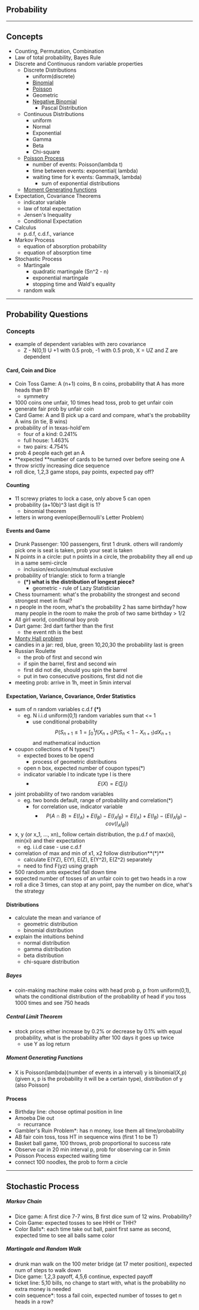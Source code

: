 ## Probability

---

## Concepts

* Counting, Permutation, Combination
* Law of total probability, Bayes Rule
* Discrete and Continuous random variable properties
  * Discrete Distributions
    * uniform\(discrete\)
    * [Binomial](https://en.wikipedia.org/wiki/Binomial_distribution)
    * [Poisson](https://en.wikipedia.org/wiki/Poisson_distribution)
    * Geometric
    * [Negative Binomial](https://en.wikipedia.org/wiki/Negative_binomial_distribution)
      * Pascal Distribution
  * Continuous Distributions
    * uniform
    * Normal
    * Exponential
    * Gamma
    * Beta
    * Chi-square
  * [Poisson Process](https://en.wikipedia.org/wiki/Poisson_point_process)
    * number of events: Poisson\(lambda t\)
    * time between events: exponential\( lambda\)
    * waiting time for k events: Gamma\(k, lambda\)
      * sum of exponential distributions
  * [Moment Generating functions](https://en.wikipedia.org/wiki/Moment-generating_function)
* Expectation, Covariance Theorems
  * indicator variable
  * law of total expectation
  * Jensen's Inequality
  * Conditional Expectation
* Calculus
  * p.d.f, c.d.f., variance
* Markov Process
  * equation of absorption probability
  * equation of absorption time
* Stochastic Process
  * Martingale
    * quadratic martingale \(Sn^2 - n\)
    * exponential martingale
    * stopping time and Wald's equality 
  * random walk

---

## Probability Questions

### Concepts

* example of dependent variables with zero covariance
  * Z - N\(0,1\) U +1 with 0.5 prob, -1 with 0.5 prob, X = UZ and Z are dependent

#### Card, Coin and Dice

* Coin Toss Game: A \(n+1\) coins, B n coins, probability that A has more heads than B?
  * symmetry
* 1000 coins one unfair, 10 times head toss, prob to get unfair coin
* generate fair prob by unfair coin
* Card Game: A and B pick up a card and compare, what's the probability A wins \(in tie, B wins\)
* probability of in texas-hold'em
  * four of a kind: 0.241%
  * full house: 1.463%
  * two pairs: 4.754%
* prob 4 people each get an A
* **expected **number of cards to be turned over before seeing one A
* throw srictly increasing dice sequence
* roll dice, 1,2,3 game stops, pay points, expected pay off?

#### Counting

* 11 screwy priates to lock a case, only above 5 can open 
* probability \(a+10b\)^3 last digit is 1? 
  * binomial theorem 
* letters in wrong evenlope\(Bernoulli's Letter Problem\)

#### Events and Game

* Drunk Passenger: 100 passengers, first 1 drunk. others will randomly pick one is seat is taken, prob your seat is taken
* N points in a circle: put n points in a circle, the probability they all end up in a same semi-circle
  * inclusion/exclusion/mutual exclusive
* probability of triangle: stick to form a triangle
  * **\(\*\) what is the distribution of longest piece?**
    * geometric - rule of Lazy Statistician 
* Chess tournament: what's the probability the strongest and second strongest meet in final? 
* n people in the room, what's the probability 2 has same birthday? how many people in the room to make the prob of two same birthday &gt; 1/2
* All girl world, conditional boy prob
* Dart game: 3rd dart farther than the first
  * the event nth is the best
* [Monty Hall problem](https://brilliant.org/wiki/monty-hall-problem/)
* candies in a jar: red, blue, green 10,20,30 the probability last is green
* Russian Roulette
  * the prob of first and second win
  * if spin the barrel, first and second win
  * first did not die, should you spin the barrel
  * put in two consecutive positions, first did not die
* meeting prob: arrive in 1h, meet in 5min interval

#### Expectation, Variance, Covariance, Order Statistics

* sum of n random variables c.d.f **\(\*\)**
  * eg. N i.i.d uniform\(0,1\) random variables sum that &lt;= 1 
    * use conditional probability $$P(S_{n+1} \leq 1 = \int_0^1 f(X_{n+1}) P(S_n < 1- X_{n+1}) dX_{n+1}$$ and mathematical induction
* coupon collections of N types\(\*\)
  * expected boxes to be opend
    * process of geometric distributions
  * open n box, expected number of coupon types\(\*\)
  * indicator variable I to indicate type I is there
    * $$E(X) = E(\sum I_i)$$
* joint probability of two random variables
  * eg. two bonds default, range of probability and correlation\(\*\)
    * for correlation use, indicator variable
      * $$P(A \cap B) = E(I_A) + E(I_B) - E(I_A I_B) = E(I_A) + E(I_B) - (E(I_AI_B) - cov(I_AI_B))$$
* x, y \(or x_1, ..., xn\)_ follow certain distribution, the p.d.f of max\(xi\), min\(xi\) and their expectation
  * eg. i.i.d case - use c.d.f
* correlation of max and min of x1, x2 follow distribution**\(\*\)**
  * calculate E\(YZ\), E\(Y\), E\(Z\), E\(Y^2\), E\(Z^2\) separately 
  * need to find F\(yz\) using graph
* 500 random ants expected fall down time
* expected number of tosses of an unfair coin to get two heads in a row
* roll a dice 3 times, can stop at any point, pay the number on dice, what's the strategy

#### Distributions

* calculate the mean and variance of
  * geometric distribution 
  * binomial distribution
* explain the intuitions behind
  * normal distribution
  * gamma distribution
  * beta distribution
  * chi-square distribution

##### Bayes

* coin-making machine make coins with head prob p, p from uniform\(0,1\), whats the conditional distribution of the probability of head if you toss 1000 times and see 750 heads

##### Central Limit Theorem

* stock prices either increase by 0.2% or decrease by 0.1% with equal probability, what is the probability after 100 days it goes up twice
  * use Y as log return 

##### Moment Generating Functions

* X is Poisson\(lambda\)\(number of events in a interval\) y is binomial\(X,p\) \(given x, p is the probability it will be a certain type\), distribution of y \(also Poisson\)

#### Process

* Birthday  line: choose optimal position in line
* Amoeba Die out
  * recurrance
* Gambler's Ruin Problem\*: has n money, lose them all time/probability
* AB fair coin toss, toss HT in sequence wins \(first 1 to be T\)
* Basket ball game, 100 throws, prob proportional to success rate
* Observe car in 20 min interval p, prob for observing car in 5min
* Poisson Process expected waiting time
* connect 100 noodles, the prob to form a circle

---

## Stochastic Process

##### Markov Chain

* Dice game: A first dice 7-7 wins, B first dice sum of 12 wins. Probability?
* Coin Game: expected tosses to see HHH or THH?
* Color Balls\*: each time take out ball, paint first same as second, expected time to see all balls same color

##### Martingale and Random Walk

* drunk man walk on the 100 meter bridge \(at 17 meter position\), expected num of steps to walk down 
* Dice game: 1,2,3 payoff, 4,5,6 continue, expected payoff
* ticket line: 5,10 bills, no change to start with, what is the probability no extra money is needed
* coin sequence\*: toss a fail coin, expected number of tosses to get n heads in a row? 



